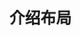 <!--
 * @Author: ldx
 * @Date: 2021-03-10 08:54:36
 * @LastEditTime: 2021-03-10 08:54:36
 * @LastEditors: ldx
 * @Description:  布局
 * @FilePath: \my-docs\layout.md
-->
# 介绍布局
